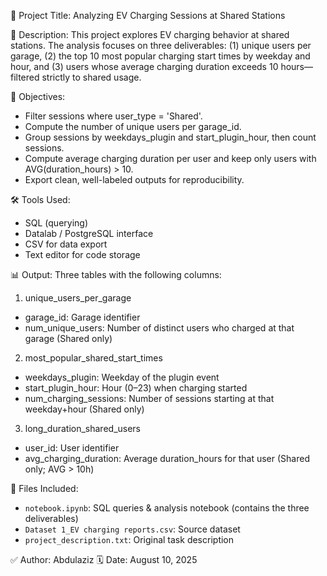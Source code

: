 📁 Project Title: Analyzing EV Charging Sessions at Shared Stations

🧠 Description:
This project explores EV charging behavior at shared stations. The analysis focuses on three deliverables: (1) unique users per garage, (2) the top 10 most popular charging start times by weekday and hour, and (3) users whose average charging duration exceeds 10 hours—filtered strictly to shared usage.

📌 Objectives:
- Filter sessions where user_type = 'Shared'.
- Compute the number of unique users per garage_id.
- Group sessions by weekdays_plugin and start_plugin_hour, then count sessions.
- Compute average charging duration per user and keep only users with AVG(duration_hours) > 10.
- Export clean, well-labeled outputs for reproducibility.

🛠️ Tools Used:
- SQL (querying)
- Datalab / PostgreSQL interface
- CSV for data export
- Text editor for code storage

📊 Output:
Three tables with the following columns:

1) unique_users_per_garage
- garage_id: Garage identifier
- num_unique_users: Number of distinct users who charged at that garage (Shared only)

2) most_popular_shared_start_times
- weekdays_plugin: Weekday of the plugin event
- start_plugin_hour: Hour (0–23) when charging started
- num_charging_sessions: Number of sessions starting at that weekday+hour (Shared only)

3) long_duration_shared_users
- user_id: User identifier
- avg_charging_duration: Average duration_hours for that user (Shared only; AVG > 10h)

📁 Files Included:
- `notebook.ipynb`: SQL queries & analysis notebook (contains the three deliverables)
- `Dataset 1_EV charging reports.csv`: Source dataset
- `project_description.txt`: Original task description

✅ Author: Abdulaziz
🗓️ Date: August 10, 2025
